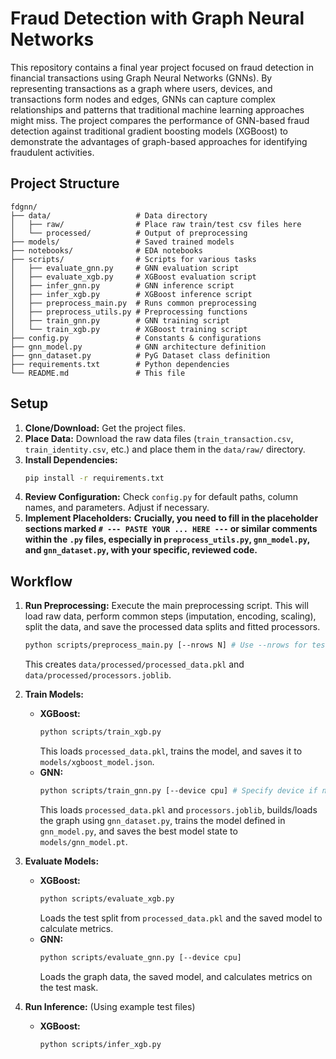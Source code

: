 # Fraud Detection with Graph Neural Networks
This repository contains a final year project focused on fraud detection in financial transactions using Graph Neural Networks (GNNs). By representing transactions as a graph where users, devices, and transactions form nodes and edges, GNNs can capture complex relationships and patterns that traditional machine learning approaches might miss. The project compares the performance of GNN-based fraud detection against traditional gradient boosting models (XGBoost) to demonstrate the advantages of graph-based approaches for identifying fraudulent activities.

## Project Structure
```
fdgnn/
├── data/                   # Data directory
│   ├── raw/                # Place raw train/test csv files here
│   └── processed/          # Output of preprocessing
├── models/                 # Saved trained models
├── notebooks/              # EDA notebooks
├── scripts/                # Scripts for various tasks
│   ├── evaluate_gnn.py     # GNN evaluation script
│   ├── evaluate_xgb.py     # XGBoost evaluation script
│   ├── infer_gnn.py        # GNN inference script
│   ├── infer_xgb.py        # XGBoost inference script
│   ├── preprocess_main.py  # Runs common preprocessing
│   ├── preprocess_utils.py # Preprocessing functions
│   ├── train_gnn.py        # GNN training script
│   └── train_xgb.py        # XGBoost training script
├── config.py               # Constants & configurations
├── gnn_model.py            # GNN architecture definition
├── gnn_dataset.py          # PyG Dataset class definition
├── requirements.txt        # Python dependencies
└── README.md               # This file
```

## Setup

1.  **Clone/Download:** Get the project files.
2.  **Place Data:** Download the raw data files (`train_transaction.csv`, `train_identity.csv`, etc.) and place them in the `data/raw/` directory.
3.  **Install Dependencies:**
    ```bash
    pip install -r requirements.txt
    ```
4.  **Review Configuration:** Check `config.py` for default paths, column names, and parameters. Adjust if necessary.
5.  **Implement Placeholders:** **Crucially, you need to fill in the placeholder sections marked `# --- PASTE YOUR ... HERE ---` or similar comments within the `.py` files, especially in `preprocess_utils.py`, `gnn_model.py`, and `gnn_dataset.py`, with your specific, reviewed code.**

## Workflow

1.  **Run Preprocessing:** Execute the main preprocessing script. This will load raw data, perform common steps (imputation, encoding, scaling), split the data, and save the processed data splits and fitted processors.
    ```bash
    python scripts/preprocess_main.py [--nrows N] # Use --nrows for testing with fewer rows
    ```
    This creates `data/processed/processed_data.pkl` and `data/processed/processors.joblib`.

2.  **Train Models:**
    *   **XGBoost:**
        ```bash
        python scripts/train_xgb.py
        ```
        This loads `processed_data.pkl`, trains the model, and saves it to `models/xgboost_model.json`.
    *   **GNN:**
        ```bash
        python scripts/train_gnn.py [--device cpu] # Specify device if needed
        ```
        This loads `processed_data.pkl` and `processors.joblib`, builds/loads the graph using `gnn_dataset.py`, trains the model defined in `gnn_model.py`, and saves the best model state to `models/gnn_model.pt`.

3.  **Evaluate Models:**
    *   **XGBoost:**
        ```bash
        python scripts/evaluate_xgb.py
        ```
        Loads the test split from `processed_data.pkl` and the saved model to calculate metrics.
    *   **GNN:**
        ```bash
        python scripts/evaluate_gnn.py [--device cpu]
        ```
        Loads the graph data, the saved model, and calculates metrics on the test mask.

4.  **Run Inference:** (Using example test files)
    *   **XGBoost:**
        ```bash
        python scripts/infer_xgb.py
